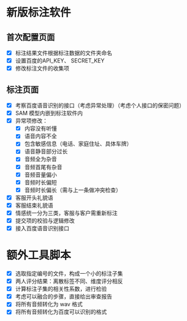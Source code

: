 # 新版标注软件

## 首次配置页面

- [x] 标注结果文件根据标注数据的文件夹命名
- [x] 设置百度的API_KEY、 SECRET_KEY
- [x] 修改标注文件的收集项

## 标注页面

- [x] 考察百度语音识别的接口（考虑异常处理）（考虑个人接口的保密问题）
- [x] SAM 模型内嵌到标注软件内
- [x] 异常项修改：
	- [x] 内容没有听懂
	- [x] 语音内容不全
	- [x] 包含敏感信息（电话、家庭住址、具体车牌）
	- [x] 语音静音部分过长
	- [x] 音频全为杂音
	- [x] 音频首尾有杂音
	- [x] 音频音量偏小
	- [x] 音频时长偏短
	- [x] 音频时长偏长（需与上一条做冲突检查）
- [x] 客服开头礼貌语
- [x] 客服结束礼貌语
- [x] 情感统一分为三类，客服与客户需重新标注
- [x] 提交项的校验与逻辑修改
- [x] 接入百度语音识别接口

# 额外工具脚本

- [x] 选取指定编号的文件，构成一个小的标注子集
- [x] 两人评分结果：离散标签不同、维度评分相反
- [x] 计算标注子集的相关性系数，进行检验
- [x] 考虑可以融合的步骤，直接给出审查报告
- [x] 将所有音频转化为 wav 格式
- [x] 将所有音频转化为百度可以识别的格式
